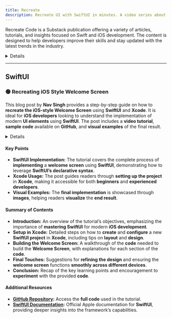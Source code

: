 ```yaml
---
title: Recreate
description: Recreate UI with SwiftUI in minutes. A video series about recreating popular UI with SwiftUI.
---
```


Recreate Code is a Substack publication offering a variety of articles, tutorials, and insights focused on Swift and iOS development. The content is designed to help developers improve their skills and stay updated with the latest trends in the industry.

<details>
**URL:** https://recreatecode.substack.com/

**Authors:** `Recreate Code Team`

**Complexity Levels:**
   - **Beginner:** 30%
   - **Intermediate:** 40%
   - **Advanced:** 30%

**Frequency of Posting:** Weekly

**Types of Content:**
   - **Articles:** 50% (In-depth articles and best practices)
   - **Tutorials:** 40% (Step-by-step guides and practical examples)
   - **News:** 10% (Updates on Swift and iOS development)

**Additional Features:**
   - **Newsletter:** Available for regular updates and news.
   - **Community Discussions:** Interactive discussions on Substack.
</details>

<LinkCard title="Visit Recreate Code" href="https://recreatecode.substack.com/" />

---

## **SwiftUI**

### 🟢 Recreating iOS Style Welcome Screen

This blog post by **Nav Singh** provides a step-by-step guide on how to **recreate the iOS-style Welcome Screen** using **SwiftUI** and **Xcode**. It is ideal for **iOS developers** looking to understand the implementation of modern **UI elements** using **SwiftUI**. The post includes a **video tutorial**, **sample code** available on **GitHub**, and **visual examples** of the final result.

<details>

**URL:** https://recreatecode.substack.com/p/recreating-ios-style-welcome-screen

**Published:** August 27, 2020

**Authors:** `Nav Singh`

**Tags:**  
`SwiftUI`, `iOS Development`, `Xcode`, `User Interface`, `Tutorial`

</details>

#### Key Points
- **SwiftUI Implementation:** The tutorial covers the complete process of **implementing** a **welcome screen** using **SwiftUI**, demonstrating how to leverage **SwiftUI’s declarative syntax**.
- **Xcode Usage:** The post guides readers through **setting up the project** in **Xcode**, making it accessible for both **beginners** and **experienced developers**.
- **Visual Examples:** The **final implementation** is showcased through **images**, helping readers **visualize** the **end result**.

#### Summary of Contents
- **Introduction:** An overview of the tutorial’s objectives, emphasizing the importance of **mastering SwiftUI** for modern **iOS development**.
- **Setup in Xcode:** Detailed steps on how to **create** and **configure** a new **SwiftUI project** in **Xcode**, including tips on **layout** and **design**.
- **Building the Welcome Screen:** A walkthrough of the **code** needed to build the **Welcome Screen**, with explanations for each section of the **code**.
- **Final Touches:** Suggestions for **refining the design** and ensuring the **welcome screen** functions **smoothly across different devices**.
- **Conclusion:** Recap of the key learning points and encouragement to **experiment** with the provided **code**.

#### Additional Resources
- **[GitHub Repository](https://gist.github.com/navsing/780d96581b3dcbc73b6998fa39b51960):** Access the **full code** used in the tutorial.
- **[SwiftUI Documentation](https://developer.apple.com/documentation/swiftui):** Official Apple documentation for **SwiftUI**, providing deeper insights into the framework’s capabilities.

<LinkCard title="Read Full Article" href="https://recreatecode.substack.com/p/recreating-ios-style-welcome-screen" />
